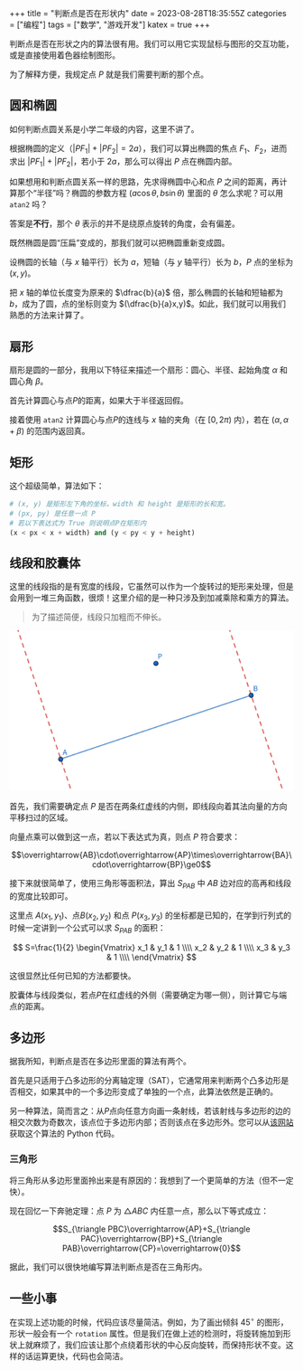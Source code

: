 +++
title = "判断点是否在形状内"
date = 2023-08-28T18:35:55Z
categories = ["编程"]
tags = ["数学", "游戏开发"]
katex = true
+++

判断点是否在形状之内的算法很有用。我们可以用它实现鼠标与图形的交互功能，或是直接使用着色器绘制图形。

<!--more-->

为了解释方便，我规定点 $P$ 就是我们需要判断的那个点。

## 圆和椭圆
如何判断点圆关系是小学二年级的内容，这里不讲了。

根据椭圆的定义（$|PF_1|+|PF_2|=2a$），我们可以算出椭圆的焦点 $F_1$、$F_2$，进而求出 $|PF_1|+|PF_2|$，若小于 $2a$，那么可以得出 $P$ 点在椭圆内部。

如果想用和判断点圆关系一样的思路，先求得椭圆中心和点 $P$ 之间的距离，再计算那个“半径”吗？椭圆的参数方程 $(a\cos\theta, b\sin\theta)$ 里面的 $\theta$ 怎么求呢？可以用 `atan2` 吗？

答案是**不行**，那个 $\theta$ 表示的并不是绕原点旋转的角度，会有偏差。

既然椭圆是圆“压扁”变成的，那我们就可以把椭圆重新变成圆。

设椭圆的长轴（与 $x$ 轴平行）长为 $a$，短轴（与 $y$ 轴平行）长为 $b$，$P$ 点的坐标为 $(x,y)$。

把 $x$ 轴的单位长度变为原来的 $\dfrac{b}{a}$ 倍，那么椭圆的长轴和短轴都为 $b$，成为了圆，点的坐标则变为 $(\dfrac{b}{a}x,y)$。如此，我们就可以用我们熟悉的方法来计算了。

## 扇形
扇形是圆的一部分，我用以下特征来描述一个扇形：圆心、半径、起始角度 $\alpha$ 和圆心角 $\beta$。

首先计算圆心与点$P$的距离，如果大于半径返回假。

接着使用 `atan2` 计算圆心与点$P$的连线与 $x$ 轴的夹角（在 $[0, 2\pi)$ 内），若在 $(\alpha,\alpha+\beta)$ 的范围内返回真。

## 矩形
这个超级简单，算法如下：
```python
# (x, y) 是矩形左下角的坐标，width 和 height 是矩形的长和宽。
# (px, py) 是任意一点 P
# 若以下表达式为 True 则说明点P在矩形内
(x < px < x + width) and (y < py < y + height)
```

## 线段和胶囊体
这里的线段指的是有宽度的线段，它虽然可以作为一个旋转过的矩形来处理，但是会用到一堆三角函数，很烦！这里介绍的是一种只涉及到加减乘除和乘方的算法。
> 为了描述简便，线段只加粗而不伸长。

![一张简单的示意图](point-in-segment.png "一张简单的示意图")

首先，我们需要确定点 $P$ 是否在两条红虚线的内侧，即线段向着其法向量的方向平移扫过的区域。

向量点乘可以做到这一点，若以下表达式为真，则点 $P$ 符合要求：

$$\overrightarrow{AB}\cdot\overrightarrow{AP}\times\overrightarrow{BA}\cdot\overrightarrow{BP}\ge0$$

接下来就很简单了，使用三角形等面积法，算出 $S_{PAB}$ 中 $AB$ 边对应的高再和线段的宽度比较即可。

这里点 $A(x_1,y_1)$、点$B(x_2,y_2)$ 和点 $P(x_3,y_3)$ 的坐标都是已知的，在学到行列式的时候一定讲到一个公式可以求 $S_{PAB}$ 的面积：

$$
S=\frac{1}{2}
\begin{Vmatrix}
    x_1 & y_1 & 1 \\\\
    x_2 & y_2 & 1 \\\\
    x_3 & y_3 & 1 \\\\
\end{Vmatrix}
$$

这很显然比任何已知的方法都要快。

胶囊体与线段类似，若点$P$在红虚线的外侧（需要确定为哪一侧），则计算它与端点的距离。

## 多边形
据我所知，判断点是否在多边形里面的算法有两个。

首先是只适用于凸多边形的分离轴定理（SAT），它通常用来判断两个凸多边形是否相交，如果其中的一个多边形变成了单独的一个点，此算法依然是正确的。

另一种算法，简而言之：从$P$点向任意方向画一条射线，若该射线与多边形的边的相交次数为奇数次，该点位于多边形内部；否则该点在多边形外。您可以从[该网站](https://www.algorithms-and-technologies.com/point_in_polygon/python)获取这个算法的 Python 代码。

### 三角形
将三角形从多边形里面拎出来是有原因的：我想到了一个更简单的方法（但不一定快）。

现在回忆一下奔驰定理：点 $P$ 为 $\triangle ABC$ 内任意一点，那么以下等式成立：

$$S_{\triangle PBC}\overrightarrow{AP}+S_{\triangle PAC}\overrightarrow{BP}+S_{\triangle PAB}\overrightarrow{CP}=\overrightarrow{0}$$

据此，我们可以很快地编写算法判断点是否在三角形内。

## 一些小事
在实现上述功能的时候，代码应该尽量简洁。例如，为了画出倾斜 $45^{\circ}$ 的图形，形状一般会有一个 `rotation` 属性。但是我们在做上述的检测时，将旋转施加到形状上就麻烦了，我们应该让那个点绕着形状的中心反向旋转，而保持形状不变。这样的话运算更快，代码也会简洁。
